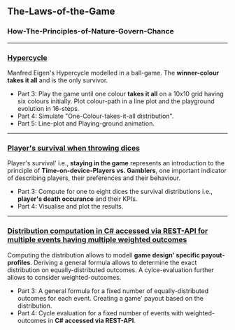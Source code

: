 ## The-Laws-of-the-Game
### How-The-Principles-of-Nature-Govern-Chance

---
### [**Hypercycle**](https://nbviewer.jupyter.org/github/Gordi33/The-Laws-of-the-Game/blob/master/Hypercycle.ipynb)

Manfred Eigen's Hypercycle modelled in a ball-game. The **winner-colour takes it all** and is the only survivor.

 - Part 3: Play the game until one colour **takes it all** on a 10x10 grid having six colours initially. Plot colour-path in a line plot and the playground evolution in 16-steps.
 - Part 4: Simulate "One-Colour-takes-it-all distribution".
 - Part 5: Line-plot and Playing-ground animation.

---

### [**Player's survival when throwing dices**](https://nbviewer.jupyter.org/github/Gordi33/The-Laws-of-the-Game/blob/master/PlayersSurvivalWhenThrowingDices.ipynb)

Player's survival' i.e., **staying in the game** represents an introduction to the principle of **Time-on-device-Players vs. Gamblers**, one important indicator of describing players, their preferences and their behaviour.

 - Part 3: Compute for one to eight dices the survival distributions i.e., **player's death occurance** and their KPIs.
 - Part 4: Visualise and plot the results.

---

### [**Distribution computation in C# accessed via REST-API for multiple events having multiple weighted outcomes**](https://nbviewer.jupyter.org/github/Gordi33/The-Laws-of-the-Game/blob/master/DistributionComputation.ipynb)

Computing the distribution allows to modell **game design' specific payout-profiles**.
Deriving a general formula allows to determine the exact distribution on equally-distributed outcomes. A cylce-evaluation further allows to consider weighted-outcomes. 
 
 - Part 3: A general formula for a fixed number of equally-distributed outcomes for each event. Creating a game' payout based on the distribution.
 - Part 4: Cycle evaluation for a fixed number of events with weighted-outcomes in **C# accessed via REST-API**.

